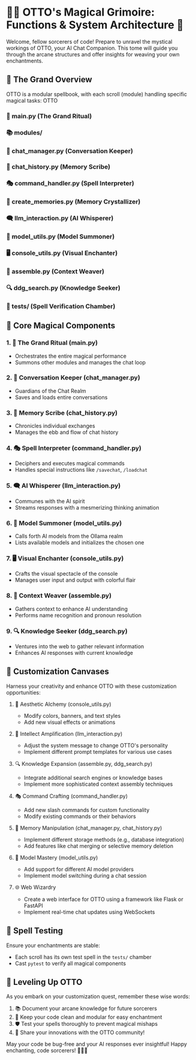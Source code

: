 # 🧙‍♂️ OTTO's Magical Grimoire: Functions & System Architecture 🏰

Welcome, fellow sorcerers of code! Prepare to unravel the mystical workings of OTTO, your AI Chat Companion. This tome will guide you through the arcane structures and offer insights for weaving your own enchantments.

## 🌟 The Grand Overview

OTTO is a modular spellbook, with each scroll (module) handling specific magical tasks:
OTTO
### 🧠 main.py (The Grand Ritual)
### 📚 modules/
### 💬 chat_manager.py (Conversation Keeper)
### 📜 chat_history.py (Memory Scribe)
### 🎭 command_handler.py (Spell Interpreter)
### 💾 create_memories.py (Memory Crystallizer)
### 🗨️ llm_interaction.py (AI Whisperer)
### 🔮 model_utils.py (Model Summoner)
### 🖥️ console_utils.py (Visual Enchanter)
### 🧩 assemble.py (Context Weaver)
### 🔍 ddg_search.py (Knowledge Seeker)
### 🧪 tests/ (Spell Verification Chamber)

## 🔮 Core Magical Components

### 1. 🧠 The Grand Ritual (main.py)
- Orchestrates the entire magical performance
- Summons other modules and manages the chat loop

### 2. 💬 Conversation Keeper (chat_manager.py)
- Guardians of the Chat Realm
- Saves and loads entire conversations

### 3. 📜 Memory Scribe (chat_history.py)
- Chronicles individual exchanges
- Manages the ebb and flow of chat history

### 4. 🎭 Spell Interpreter (command_handler.py)
- Deciphers and executes magical commands
- Handles special instructions like `/savechat`, `/loadchat`

### 5. 🗨️ AI Whisperer (llm_interaction.py)
- Communes with the AI spirit
- Streams responses with a mesmerizing thinking animation

### 6. 🔮 Model Summoner (model_utils.py)
- Calls forth AI models from the Ollama realm
- Lists available models and initializes the chosen one

### 7. 🖥️ Visual Enchanter (console_utils.py)
- Crafts the visual spectacle of the console
- Manages user input and output with colorful flair

### 8. 🧩 Context Weaver (assemble.py)
- Gathers context to enhance AI understanding
- Performs name recognition and pronoun resolution

### 9. 🔍 Knowledge Seeker (ddg_search.py)
- Ventures into the web to gather relevant information
- Enhances AI responses with current knowledge

## 🎨 Customization Canvases

Harness your creativity and enhance OTTO with these customization opportunities:

1. 🌈 Aesthetic Alchemy (console_utils.py)
   - Modify colors, banners, and text styles
   - Add new visual effects or animations

2. 🧠 Intellect Amplification (llm_interaction.py)
   - Adjust the system message to change OTTO's personality
   - Implement different prompt templates for various use cases

3. 🔍 Knowledge Expansion (assemble.py, ddg_search.py)
   - Integrate additional search engines or knowledge bases
   - Implement more sophisticated context assembly techniques

4. 🎭 Command Crafting (command_handler.py)
   - Add new slash commands for custom functionality
   - Modify existing commands or their behaviors

5. 💾 Memory Manipulation (chat_manager.py, chat_history.py)
   - Implement different storage methods (e.g., database integration)
   - Add features like chat merging or selective memory deletion

6. 🔮 Model Mastery (model_utils.py)
   - Add support for different AI model providers
   - Implement model switching during a chat session

7. 🌐 Web Wizardry
   - Create a web interface for OTTO using a framework like Flask or FastAPI
   - Implement real-time chat updates using WebSockets

## 🧪 Spell Testing

Ensure your enchantments are stable:
- Each scroll has its own test spell in the `tests/` chamber
- Cast `pytest` to verify all magical components

## 🚀 Leveling Up OTTO

As you embark on your customization quest, remember these wise words:

1. 📚 Document your arcane knowledge for future sorcerers
2. 🧹 Keep your code clean and modular for easy enchantment
3. 🛡️ Test your spells thoroughly to prevent magical mishaps
4. 🌟 Share your innovations with the OTTO community!

May your code be bug-free and your AI responses ever insightful! Happy enchanting, code sorcerers! 🧙‍♂️✨
